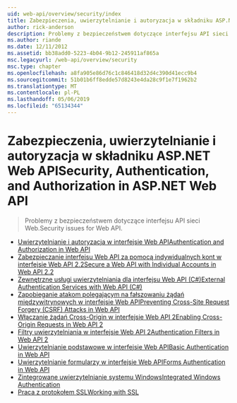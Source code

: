 ```yaml
---
uid: web-api/overview/security/index
title: Zabezpieczenia, uwierzytelnianie i autoryzacja w składniku ASP.NET Web API | Dokumentacja firmy Microsoft
author: rick-anderson
description: Problemy z bezpieczeństwem dotyczące interfejsu API sieci Web.
ms.author: riande
ms.date: 12/11/2012
ms.assetid: bb38add0-5223-4b04-9b12-245911af865a
msc.legacyurl: /web-api/overview/security
msc.type: chapter
ms.openlocfilehash: a8fa905e86d76c1c846418d32d4c390d41ecc9b4
ms.sourcegitcommit: 51b01b6ff8edde57d8243e4da28c9f1e7f1962b2
ms.translationtype: MT
ms.contentlocale: pl-PL
ms.lasthandoff: 05/06/2019
ms.locfileid: "65134344"
---
```

# <a name="security-authentication-and-authorization-in-aspnet-web-api"></a><span data-ttu-id="84172-103">Zabezpieczenia, uwierzytelnianie i autoryzacja w składniku ASP.NET Web API</span><span class="sxs-lookup"><span data-stu-id="84172-103">Security, Authentication, and Authorization in ASP.NET Web API</span></span>

> <span data-ttu-id="84172-104">Problemy z bezpieczeństwem dotyczące interfejsu API sieci Web.</span><span class="sxs-lookup"><span data-stu-id="84172-104">Security issues for Web API.</span></span>

- [<span data-ttu-id="84172-105">Uwierzytelnianie i autoryzacja w interfejsie Web API</span><span class="sxs-lookup"><span data-stu-id="84172-105">Authentication and Authorization in Web API</span></span>](authentication-and-authorization-in-aspnet-web-api.md)
- [<span data-ttu-id="84172-106">Zabezpieczanie interfejsu Web API za pomocą indywidualnych kont w interfejsie Web API 2.2</span><span class="sxs-lookup"><span data-stu-id="84172-106">Secure a Web API with Individual Accounts in Web API 2.2</span></span>](individual-accounts-in-web-api.md)
- [<span data-ttu-id="84172-107">Zewnętrzne usługi uwierzytelniania dla interfejsu Web API (C#)</span><span class="sxs-lookup"><span data-stu-id="84172-107">External Authentication Services with Web API (C#)</span></span>](external-authentication-services.md)
- [<span data-ttu-id="84172-108">Zapobieganie atakom polegającym na fałszowaniu żądań międzywitrynowych w interfejsie Web API</span><span class="sxs-lookup"><span data-stu-id="84172-108">Preventing Cross-Site Request Forgery (CSRF) Attacks in Web API</span></span>](preventing-cross-site-request-forgery-csrf-attacks.md)
- [<span data-ttu-id="84172-109">Włączanie żądań Cross-Origin w interfejsie Web API 2</span><span class="sxs-lookup"><span data-stu-id="84172-109">Enabling Cross-Origin Requests in Web API 2</span></span>](enabling-cross-origin-requests-in-web-api.md)
- [<span data-ttu-id="84172-110">Filtry uwierzytelniania w interfejsie Web API 2</span><span class="sxs-lookup"><span data-stu-id="84172-110">Authentication Filters in Web API 2</span></span>](authentication-filters.md)
- [<span data-ttu-id="84172-111">Uwierzytelnianie podstawowe w interfejsie Web API</span><span class="sxs-lookup"><span data-stu-id="84172-111">Basic Authentication in Web API</span></span>](basic-authentication.md)
- [<span data-ttu-id="84172-112">Uwierzytelnianie formularzy w interfejsie Web API</span><span class="sxs-lookup"><span data-stu-id="84172-112">Forms Authentication in Web API</span></span>](forms-authentication.md)
- [<span data-ttu-id="84172-113">Zintegrowane uwierzytelnianie systemu Windows</span><span class="sxs-lookup"><span data-stu-id="84172-113">Integrated Windows Authentication</span></span>](integrated-windows-authentication.md)
- [<span data-ttu-id="84172-114">Praca z protokołem SSL</span><span class="sxs-lookup"><span data-stu-id="84172-114">Working with SSL</span></span>](working-with-ssl-in-web-api.md)
